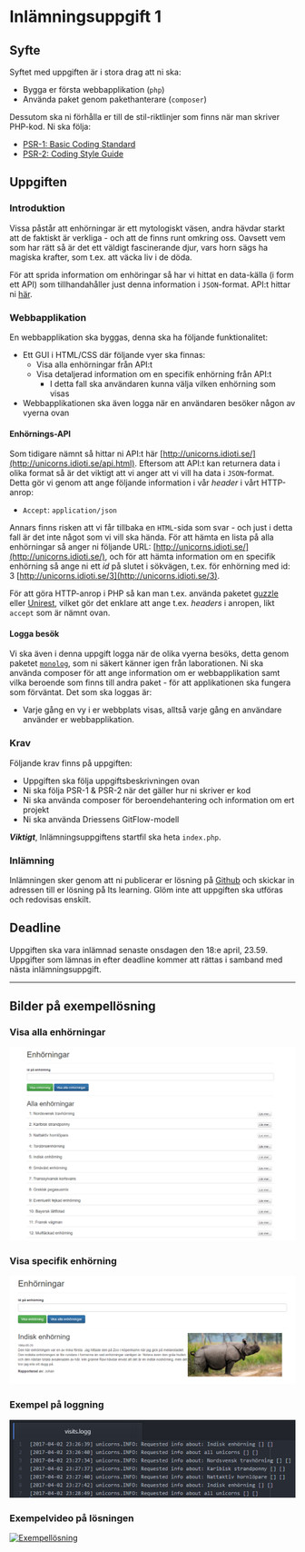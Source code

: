 # Inlämningsuppgift 1

## Syfte

Syftet med uppgiften är i stora drag att ni ska:
- Bygga er första webbapplikation (`php`)
- Använda paket genom pakethanterare (`composer`)

Dessutom ska ni förhålla er till de stil-riktlinjer som finns när man skriver PHP-kod. Ni ska följa:
- [PSR-1: Basic Coding Standard](http://www.php-fig.org/psr/psr-1/)
- [PSR-2: Coding Style Guide](http://www.php-fig.org/psr/psr-2/)

## Uppgiften

### Introduktion

Vissa påstår att enhörningar är ett mytologiskt väsen, andra hävdar starkt att de faktiskt är verkliga - och att de finns runt omkring oss. Oavsett vem som har rätt så är det ett väldigt fascinerande djur, vars horn sägs ha magiska krafter, som t.ex. att väcka liv i de döda.

För att sprida information om enhöringar så har vi hittat en data-källa (i form ett API) som tillhandahåller just denna information i `JSON`-format. API:t hittar ni [här](http://unicorns.idioti.se/api.html).

### Webbapplikation

En webbapplikation ska byggas, denna ska ha följande funktionalitet:
- Ett GUI i HTML/CSS där följande vyer ska finnas:
    - Visa alla enhörningar från API:t
    - Visa detaljerad information om en specifik enhörning från API:t
        - I detta fall ska användaren kunna välja vilken enhörning som visas
- Webbapplikationen ska även logga när en användaren besöker någon av vyerna ovan

#### Enhörnings-API

Som tidigare nämnt så hittar ni API:t här [http://unicorns.idioti.se/](http://unicorns.idioti.se/api.html). Eftersom att API:t kan returnera data i olika format så är det viktigt att vi anger att vi vill ha data i `JSON`-format. Detta gör vi genom att ange följande information i vår _header_ i vårt HTTP-anrop:
- `Accept`: `application/json`

Annars finns risken att vi får tillbaka en `HTML`-sida som svar - och just i detta fall är det inte något som vi vill ska hända. För att hämta en lista på alla enhörningar så anger ni följande URL: [http://unicorns.idioti.se/](http://unicorns.idioti.se/), och för att hämta information om en specifik enhörning så ange ni ett *id* på slutet i sökvägen, t.ex. för enhörning med id: 3 [http://unicorns.idioti.se/3](http://unicorns.idioti.se/3).

För att göra HTTP-anrop i PHP så kan man t.ex. använda paketet [guzzle](https://github.com/guzzle/guzzle) eller [Unirest](http://unirest.io/php.html), vilket gör det enklare att ange t.ex. _headers_ i anropen, likt `accept` som är nämnt ovan.

#### Logga besök

Vi ska även i denna uppgift logga när de olika vyerna besöks, detta genom paketet [`monolog`](https://github.com/Seldaek/monolog), som ni säkert känner igen från laborationen. Ni ska använda composer för att ange information om er webbapplikation samt vilka beroende som finns till andra paket - för att applikationen ska fungera som förväntat. Det som ska loggas är:
- Varje gång en vy i er webbplats visas, alltså varje gång en användare använder er webbapplikation.

### Krav

Följande krav finns på uppgiften:
- Uppgiften ska följa uppgiftsbeskrivningen ovan
- Ni ska följa PSR-1 & PSR-2 när det gäller hur ni skriver er kod
- Ni ska använda composer för beroendehantering och information om ert projekt
- Ni ska använda Driessens GitFlow-modell

***Viktigt***, Inlämningsuppgiftens startfil ska heta `index.php`.

### Inlämning

Inlämningen sker genom att ni publicerar er lösning på [Github](github.com) och skickar in adressen till er lösning på Its learning. Glöm inte att uppgiften ska utföras och redovisas enskilt.

## Deadline

Uppgiften ska vara inlämnad senaste onsdagen den 18:e april, 23.59. Uppgifter som lämnas in efter deadline kommer att rättas i samband med nästa inlämningsuppgift.

<hr>

## Bilder på exempellösning

### Visa alla enhörningar

![unicorns](unicorns.png)

### Visa specifik enhörning

![unicorn](unicorn.png)

### Exempel på loggning

![logs](logs.png)

### Exempelvideo på lösningen

[![Exempellösning](http://img.youtube.com/vi/ALhjt2cvZSc/0.jpg)](https://youtu.be/ALhjt2cvZSc)
